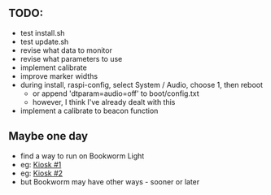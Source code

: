 ## TODO:

- test install.sh
- test update.sh
- revise what data to monitor
- revise what parameters to use
- implement calibrate
- improve marker widths
- during install, raspi-config, select System / Audio, choose 1, then reboot
    - or append 'dtparam=audio=off' to boot/config.txt
    - however, I think I've already dealt with this
- implement a calibrate to beacon function

## Maybe one day

- find a way to run on Bookworm Light
- eg: [Kiosk #1](https://raspberrypi.stackexchange.com/questions/120345/starting-rpi-gui-application-at-boot-without-desktop-gui-and-other-functionaliti)
- eg: [Kiosk #2](https://medium.com/@daddycat/setting-up-raspberry-pi-to-launch-python-gui-app-without-raspbian-desktop-5022a90e5b63)
- but Bookworm may have other ways - sooner or later
